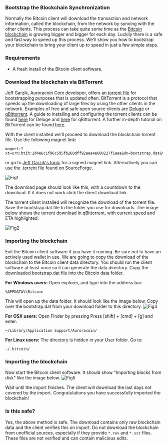 ### Bootstrap the Blockchain Synchronization

Normally the Bitcoin client will download the transaction and network information, called the blockchain, from the network by syncing with the other clients. This process can take quite some time as the [Bitcoin blockchain](https://blockchain.info/charts/blocks-size) is growing bigger and bigger for each day. Luckily there is a safe and fast way to speed up this process. We'll show you how to bootstrap your blockchain to bring your client up to speed in just a few simple steps.

### Requirements

- A fresh install of the Bitcoin client software.

### Download the blockchain via BitTorrent

Jeff Garzik, Auroracoin Core developer, offers an [torrent file](https://bitcointalk.org/index.php?topic=145386.0) for bootstrapping purposes that is updated often. BitTorrent is a protocol that speeds up the downloading of large files by using the other clients in the network. Examples of free and safe open source clients are [Deluge](http://deluge-torrent.org/) or [qBittorrent](http://www.qbittorrent.org/). A guide to installing and configuring the torrent clients can be found [here](http://dev.deluge-torrent.org/wiki/UserGuide) for Deluge and [here](http://qbforums.shiki.hu/) for qBittorrent. A further in-depth tutorial on BitTorrent can be found [here](http://www.howtogeek.com/howto/31846/bittorrent-for-beginners-how-get-started-downloading-torrents/).

With the client installed we'll proceed to download the blockchain torrent file. Use the following magnet link:

	magnet:?xt=urn:btih:2d4e6c1f96c5d5fb260dff92aea4e600227f1aea&dn=bootstrap.dat&tr=udp://tracker.openbittorrent.com:80&tr=udp://tracker.publicbt.com:80&tr=udp://tracker.ccc.de:80&tr=udp://tracker.istole.it:80
	
 or go to [Jeff Garzik's topic](https://bitcointalk.org/index.php?topic=145386.0) for a signed magnet link. Alternatively you can use the [.torrent file](http://sourceforge.net/projects/bitcoin/files/Bitcoin/blockchain/bootstrap.dat.torrent/download) found on SourceForge.
     
![Fig1](img/bootstrap1.png)

The download page should look like this, with a countdown to the download. If it does not work click the direct download link.

The torrent client installed will recognize the download of the torrent file. Save the bootstrap.dat file to the folder you use for downloads. The image below shows the torrent download in qBittorrent, with current speed and ETA highlighted.

![Fig2](img/bootstrap2.png)

### Importing the blockchain
Exit the Bitcoin client software if you have it running. Be sure not to have an actively used wallet in use. We are going to copy the download of the blockchain to the Bitcoin client data directory. You should run the client software at least once so it can generate the data directory. Copy the downloaded bootstrap.dat file into the Bitcoin data folder.

**For Windows users:**
Open explorer, and type into the address bar:

	%APPDATA%\Bitcoin
    
This will open up the data folder. It should look like the image below. Copy over the bootstrap.dat from your download folder to this directory.
![Fig4](img/bootstrap4.png)

**For OSX users:**
Open Finder by pressing Press [shift] + [cmd] + [g] and enter:

	~/Library/Application Support/Auroracoin/
    
**For Linux users:**
The directory is hidden in your User folder. Go to:

	~/.bitcoin/
    
### Importing the blockchain
Now start the Bitcoin client software. It should show "Importing blocks from disk" like the image below. 
![Fig5](img/bootstrap5.png)

Wait until the import finishes. The client will download the last days not covered by the import. Congratulations you have successfully imported the blockchain!

### Is this safe?

Yes, the above method is safe. The download contains only raw blockchain data and the client verifies this on import. Do not download the blockchain from unofficial sources, especially if they provide `*.rev` and `*.sst` files. These files are not verified and can contain malicious edits.
